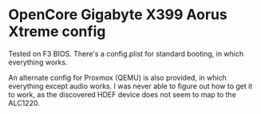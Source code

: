 # OpenCore Gigabyte X399 Aorus Xtreme config
Tested on F3 BIOS. There's a config.plist for standard booting, in which everything works.

An alternate config for Proxmox (QEMU) is also provided, in which everything except audio works. I was never able to figure out how to get it to work, as the discovered HDEF device does not seem to map to the ALC1220.

